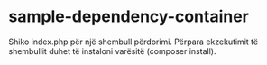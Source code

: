 # sample-dependency-container

Shiko index.php për një shembull përdorimi. Përpara ekzekutimit të shembullit duhet të instaloni varësitë (composer install).
